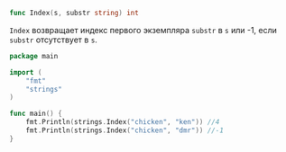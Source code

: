 ```go
func Index(s, substr string) int
```

`Index` возвращает индекс первого экземпляра `substr` в `s` или -1, если `substr` отсутствует в `s`.

```go
package main

import (
	"fmt"
	"strings"
)

func main() {
	fmt.Println(strings.Index("chicken", "ken")) //4
	fmt.Println(strings.Index("chicken", "dmr")) //-1
}
```